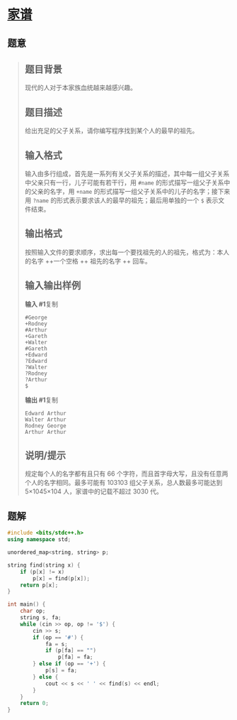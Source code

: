 #  [家谱](https://www.luogu.com.cn/problem/P2814)

## 题意

>   ## 题目背景
>
>   现代的人对于本家族血统越来越感兴趣。
>
>   ## 题目描述
>
>   给出充足的父子关系，请你编写程序找到某个人的最早的祖先。
>
>   ## 输入格式
>
>   输入由多行组成，首先是一系列有关父子关系的描述，其中每一组父子关系中父亲只有一行，儿子可能有若干行，用 `#name` 的形式描写一组父子关系中的父亲的名字，用 `+name` 的形式描写一组父子关系中的儿子的名字；接下来用 `?name` 的形式表示要求该人的最早的祖先；最后用单独的一个 `$` 表示文件结束。
>
>   ## 输出格式
>
>   按照输入文件的要求顺序，求出每一个要找祖先的人的祖先，格式为：本人的名字 ++一个空格 ++ 祖先的名字 ++ 回车。
>
>   ## 输入输出样例
>
>   **输入 #1**复制
>
>   ```
>   #George
>   +Rodney
>   #Arthur
>   +Gareth
>   +Walter
>   #Gareth
>   +Edward
>   ?Edward
>   ?Walter
>   ?Rodney
>   ?Arthur
>   $
>   ```
>
>   **输出 #1**复制
>
>   ```
>   Edward Arthur
>   Walter Arthur
>   Rodney George
>   Arthur Arthur
>   ```
>
>   ## 说明/提示
>
>   规定每个人的名字都有且只有 66 个字符，而且首字母大写，且没有任意两个人的名字相同。最多可能有 103103 组父子关系，总人数最多可能达到 5×1045×104 人，家谱中的记载不超过 3030 代。

## 题解



```c++
#include <bits/stdc++.h>
using namespace std;

unordered_map<string, string> p;

string find(string x) {
    if (p[x] != x)
        p[x] = find(p[x]);
    return p[x];
}

int main() {
    char op;
    string s, fa;
    while (cin >> op, op != '$') {
        cin >> s;
        if (op == '#') {
            fa = s;
            if (p[fa] == "")
                p[fa] = fa;
        } else if (op == '+') {
            p[s] = fa;
        } else {
            cout << s << ' ' << find(s) << endl;
        }
    }
    return 0;
}
```



```python3

```

